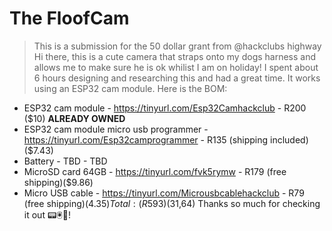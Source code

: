 # The FloofCam
> This is a submission for the 50 dollar grant from @hackclubs highway
Hi there, this is a cute camera that straps onto my dogs harness and allows me to make sure he is ok whilist I am on holiday! I spent about 6 hours designing and researching this and had a great time. It works using an ESP32 cam module. Here is the BOM:
- ESP32 cam module - https://tinyurl.com/Esp32Camhackclub - R200 ($10) **ALREADY OWNED**
- ESP32 cam module micro usb programmer - https://tinyurl.com/Esp32camprogrammer - R135 (shipping included) ($7.43)
- Battery - TBD - TBD
- MicroSD card 64GB - https://tinyurl.com/fvk5rymw - R179 (free shipping)($9.86)
- Micro USB cable - https://tinyurl.com/Microusbcablehackclub - R79 (free shipping)($4.35)
Total: (R593)($31,64)
Thanks so much for checking it out 📟🖲️📀!

